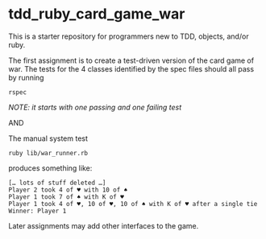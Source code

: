 # tdd_ruby_card_game_war

This is a starter repository for programmers new to TDD, objects, and/or ruby.

The first assignment is to create a test-driven version of the card game of war.
The tests for the 4 classes identified by the spec files should all pass by running
```
rspec
```
_NOTE: it starts with one passing and one failing test_

AND

The manual system test
```
ruby lib/war_runner.rb
```
produces something like:
```
[… lots of stuff deleted …]
Player 2 took 4 of ♥ with 10 of ♠
Player 1 took 7 of ♠ with K of ♥
Player 1 took 4 of ♥, 10 of ♥, 10 of ♠ with K of ♥ after a single tie
Winner: Player 1
```

Later assignments may add other interfaces to the game.
